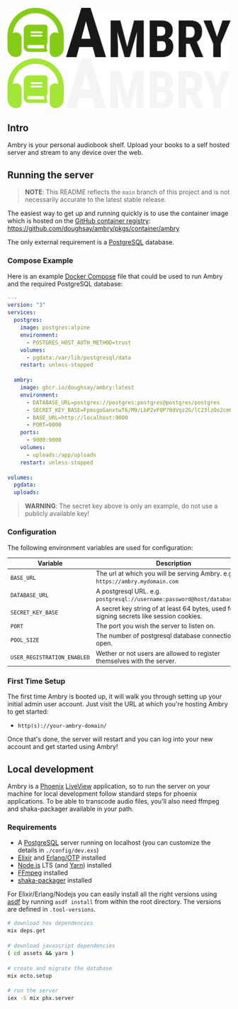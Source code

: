 <p align="center">
  <img src="branding/logo_light.png#gh-light-mode-only">
  <img src="branding/logo_dark.png#gh-dark-mode-only">
</p>

## Intro

Ambry is your personal audiobook shelf. Upload your books to a self hosted
server and stream to any device over the web.

## Running the server

> **NOTE**: This README reflects the `main` branch of this project and is not
> necessarily accurate to the latest stable release.

The easiest way to get up and running quickly is to use the container image
which is hosted on the [GitHub container
registry](https://github.com/features/packages):
<https://github.com/doughsay/ambry/pkgs/container/ambry>

The only external requirement is a [PostgreSQL](https://www.postgresql.org/)
database.

### Compose Example

Here is an example [Docker Compose](https://docs.docker.com/compose/) file that
could be used to run Ambry and the required PostgreSQL database:

```yaml
---
version: "3"
services:
  postgres:
    image: postgres:alpine
    environment:
      - POSTGRES_HOST_AUTH_METHOD=trust
    volumes:
      - pgdata:/var/lib/postgresql/data
    restart: unless-stopped

  ambry:
    image: ghcr.io/doughsay/ambry:latest
    environment:
      - DATABASE_URL=postgres://postgres:postgres@postgres/postgres
      - SECRET_KEY_BASE=FpmsgoGanxtwT6/M9/LbP2vFQP70dVqz2G/lC23lzOo2cmGkl82lW18Q01Av3RGV
      - BASE_URL=http://localhost:9000
      - PORT=9000
    ports:
      - 9000:9000
    volumes:
      - uploads:/app/uploads
    restart: unless-stopped

volumes:
  pgdata:
  uploads:
```

> **WARNING**: The secret key above is only an example, do not use a publicly
> available key!

### Configuration

The following environment variables are used for configuration:

| Variable                    | Description                                                                              | Default | Required? |
| --------------------------- | ---------------------------------------------------------------------------------------- | ------- | --------- |
| `BASE_URL`                  | The url at which you will be serving Ambry. e.g. `https://ambry.mydomain.com`            | N/A     | Yes       |
| `DATABASE_URL`              | A postgresql URL. e.g. `postgresql://username:password@host/database_name`               | N/A     | Yes       |
| `SECRET_KEY_BASE`           | A secret key string of at least 64 bytes, used for signing secrets like session cookies. | N/A     | Yes       |
| `PORT`                      | The port you wish the server to listen on.                                               | `80`    | No        |
| `POOL_SIZE`                 | The number of postgresql database connections to open.                                   | `10`    | No        |
| `USER_REGISTRATION_ENABLED` | Wether or not users are allowed to register themselves with the server.                  | `no`    | No        |

### First Time Setup

The first time Ambry is booted up, it will walk you through setting up your
initial admin user account. Just visit the URL at which you're hosting Ambry to
get started:

-   `http(s)://your-ambry-domain/`

Once that's done, the server will restart and you can log into your new account
and get started using Ambry!

## Local development

Ambry is a [Phoenix](https://phoenixframework.org/)
[LiveView](https://github.com/phoenixframework/phoenix_live_view) application,
so to run the server on your machine for local development follow standard steps
for phoenix applications. To be able to transcode audio files, you'll also need
ffmpeg and shaka-packager available in your path.

### Requirements

-   A [PostgreSQL](https://www.postgresql.org/) server running on localhost (you
    can customize the details in `./config/dev.exs`)
-   [Elixir](https://elixir-lang.org/) and [Erlang/OTP](https://www.erlang.org/)
    installed
-   [Node.js](https://nodejs.org/) LTS (and [Yarn](https://yarnpkg.com/))
    installed
-   [FFmpeg](https://ffmpeg.org/) installed
-   [shaka-packager](https://github.com/google/shaka-packager) installed

For Elixir/Erlang/Nodejs you can easily install all the right versions using
[asdf](https://asdf-vm.com/) by running `asdf install` from within the root
directory. The versions are defined in `.tool-versions`.

```bash
# download hex dependencies
mix deps.get

# download javascript dependencies
( cd assets && yarn )

# create and migrate the database
mix ecto.setup

# run the server
iex -S mix phx.server
```
